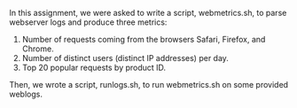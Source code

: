In this assignment, we were asked to write a script, webmetrics.sh,  to parse webserver logs and
produce three metrics:
1. Number of requests coming from the browsers Safari, Firefox, and Chrome.
2. Number of distinct users (distinct IP addresses) per day.
3. Top 20 popular requests by product ID.

Then, we wrote a script, runlogs.sh, to run webmetrics.sh on some provided weblogs.
